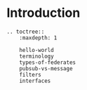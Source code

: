 Introduction
============

```eval_rst
.. toctree::
    :maxdepth: 1

    hello-world
    terminology
    types-of-federates
    pubsub-vs-message
    filters
    interfaces
```


